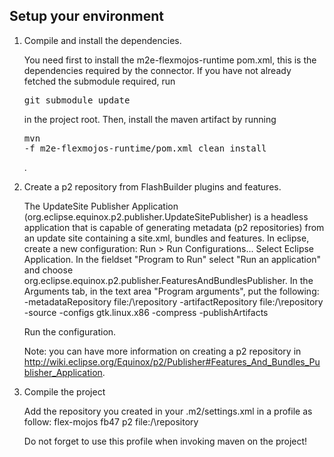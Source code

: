Setup your environment
----------------------

1.  Compile and install the dependencies.

    You need first to install the m2e-flexmojos-runtime pom.xml, this is the dependencies required by the connector.
    If you have not already fetched the submodule required, run <pre>git submodule update</pre> in the project root.
    Then, install the maven artifact by running <pre>mvn -f m2e-flexmojos-runtime/pom.xml clean install</pre>.

2.  Create a p2 repository from FlashBuilder plugins and features.

    The UpdateSite Publisher Application (org.eclipse.equinox.p2.publisher.UpdateSitePublisher) is a headless application that is capable of generating metadata (p2 repositories) from an update site containing a site.xml, bundles and features.
    In eclipse, create a new configuration: Run > Run Configurations... Select Eclipse Application.
    In the fieldset "Program to Run" select "Run an application" and choose org.eclipse.equinox.p2.publisher.FeaturesAndBundlesPublisher.
    In the Arguments tab, in the text area "Program arguments", put the following:
      -metadataRepository file:/<some location>\repository
      -artifactRepository file:/<some location>\repository
      -source <location with a plugin and feature directory>
      -configs gtk.linux.x86
      -compress
      -publishArtifacts

    Run the configuration.

    Note: you can have more information on creating a p2 repository in http://wiki.eclipse.org/Equinox/p2/Publisher#Features_And_Bundles_Publisher_Application.

3.  Compile the project

    Add the repository you created in your .m2/settings.xml in a profile as follow:
    <profiles>
      <profile>
        <id>flex-mojos</id>
        <repositories>
          <repository>
            <id>fb47</id>
            <layout>p2</layout>
            <url>file:/<some location>\repository</url>
          </repository>
        </repositories>
      </profile>
    </profiles>

    Do not forget to use this profile when invoking maven on the project!
